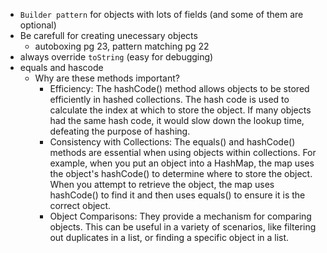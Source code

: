 - `Builder pattern` for objects with lots of fields (and some of them are optional)
- Be carefull for creating unecessary objects
    - autoboxing pg 23, pattern matching pg 22
- always override `toString` (easy for debugging)
- equals and hascode
    - Why are these methods important?
        - Efficiency: The hashCode() method allows objects to be stored efficiently in hashed collections. The hash code
          is used to calculate the index at which to store the object. If many objects had the same hash code, it would
          slow down the lookup time, defeating the purpose of hashing.
        - Consistency with Collections: The equals() and hashCode() methods are essential when using objects within
          collections. For example, when you put an object into a HashMap, the map uses the object's hashCode() to
          determine where to store the object. When you attempt to retrieve the object, the map uses hashCode() to find
          it and then uses equals() to ensure it is the correct object.
        - Object Comparisons: They provide a mechanism for comparing objects. This can be useful in a variety of
          scenarios, like filtering out duplicates in a list, or finding a specific object in a list.
